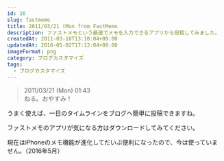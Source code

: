 ```yaml
---
id: 16
slug: fastmemo
title: 2011/03/21 (Mon from FastMemo
description: ファストメモという最速でメモを入力できるアプリから投稿してみました。
createdAt: 2011-03-18T13:10:04+09:00
updatedAt: 2016-05-02T17:12:04+09:00
imageFormat: png
category: ブログカスタマイズ
tags:
  - ブログカスタマイズ
---
```



> 2011/03/21 (Mon) 01:43  
> ねる。おやすみ！

うまく使えば、一日のタイムラインをブログへ簡単に投稿できますね。

<app-external-link title="Fast Memo" img-file-name="fastmemo.png" note="Evernote、twitterと高速連携" link="https://itunes.apple.com/jp/app/fast-memo-evernote-twitterto/id323208864?mt=8"></app-external-link>

ファストメモのアプリが気になる方はダウンロードしてみてください。

<app-supplement type="normal" title="今は標準のメモアプリで十分" >現在はiPhoneのメモ機能が進化してだいぶ便利になったので、今は使っていません。（2016年5月）
</app-supplement>
